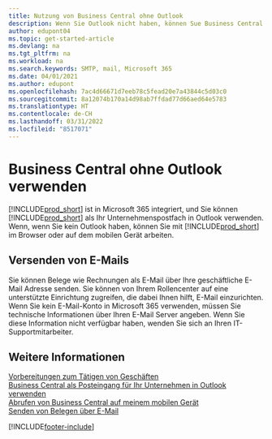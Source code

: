 ```yaml
---
title: Nutzung von Business Central ohne Outlook
description: Wenn Sie Outlook nicht haben, können Sue Business Central als Ihr Geschäftsposteingang in Outlook verwenden. Sie können aber auch ohne Outlook in einem Browser oder auf dem mobilen Gerät arbeiten.
author: edupont04
ms.topic: get-started-article
ms.devlang: na
ms.tgt_pltfrm: na
ms.workload: na
ms.search.keywords: SMTP, mail, Microsoft 365
ms.date: 04/01/2021
ms.author: edupont
ms.openlocfilehash: 7ac4d66671d7eeb78c5fead20e7a43844c5d03c0
ms.sourcegitcommit: 8a12074b170a14d98ab7ffdad77d66aed64e5783
ms.translationtype: HT
ms.contentlocale: de-CH
ms.lasthandoff: 03/31/2022
ms.locfileid: "8517071"
---
```

# <a name="use-business-central-without-outlook"></a>Business Central ohne Outlook verwenden
[!INCLUDE[prod_short](includes/prod_short.md)] ist in Microsoft 365 integriert, und Sie können [!INCLUDE[prod_short](includes/prod_short.md)] als Ihr Unternehmenspostfach in Outlook verwenden. Wenn, wenn Sie kein Outlook haben, können Sie mit [!INCLUDE[prod_short](includes/prod_short.md)] im Browser oder auf dem mobilen Gerät arbeiten.  

## <a name="sending-email"></a>Versenden von E-Mails
Sie können Belege wie Rechnungen als E-Mail über Ihre geschäftliche E-Mail Adresse senden. Sie können von Ihrem Rollencenter auf eine unterstützte Einrichtung zugreifen, die dabei Ihnen hilft, E-Mail einzurichten. Wenn Sie kein E-Mail-Konto in Microsoft 365 verwenden, müssen Sie technische Informationen über Ihren E-Mail Server angeben. Wenn Sie diese Information nicht verfügbar haben, wenden Sie sich an Ihren IT-Supportmitarbeiter.  


## <a name="see-also"></a>Weitere Informationen
[Vorbereitungen zum Tätigen von Geschäften](ui-get-ready-business.md)  
[Business Central als Posteingang für Ihr Unternehmen in Outlook verwenden](admin-outlook.md)  
[Abrufen von Business Central auf meinem mobilen Gerät](install-mobile-app.md)  
[Senden von Belegen über E-Mail](ui-how-send-documents-email.md)


[!INCLUDE[footer-include](includes/footer-banner.md)]